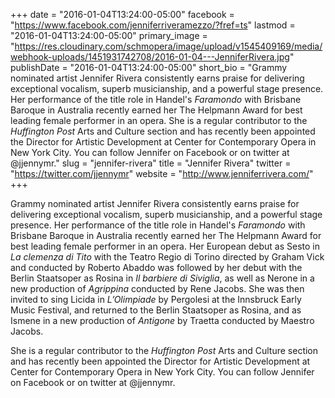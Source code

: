+++
date = "2016-01-04T13:24:00-05:00"
facebook = "https://www.facebook.com/jenniferriveramezzo/?fref=ts"
lastmod = "2016-01-04T13:24:00-05:00"
primary_image = "https://res.cloudinary.com/schmopera/image/upload/v1545409169/media/webhook-uploads/1451931742708/2016-01-04---JenniferRivera.jpg"
publishDate = "2016-01-04T13:24:00-05:00"
short_bio = "Grammy nominated artist Jennifer Rivera consistently earns praise for delivering exceptional vocalism, superb musicianship, and a powerful stage presence. Her performance of the title role in Handel&#039;s *Faramondo* with Brisbane Baroque in Australia recently earned her The Helpmann Award for best leading female performer in an opera. She is a regular contributor to the *Huffington Post* Arts and Culture section and has recently been appointed the Director for Artistic Development at Center for Contemporary Opera in New York City. You can follow Jennifer on Facebook or on twitter at @jjennymr."
slug = "jennifer-rivera"
title = "Jennifer Rivera"
twitter = "https://twitter.com/jjennymr"
website = "http://www.jenniferrivera.com/"
+++

Grammy nominated artist Jennifer Rivera consistently earns praise for delivering exceptional vocalism, superb musicianship, and a powerful stage presence. Her performance of the title role in Handel's *Faramondo* with Brisbane Baroque in Australia recently earned her The Helpmann Award for best leading female performer in an opera. Her European debut as Sesto in *La clemenza di Tito* with the Teatro Regio di Torino directed by Graham Vick and conducted by Roberto Abaddo was followed by her debut with the Berlin Staatsoper as Rosina in *Il barbiere di Siviglia*, as well as Nerone in a new production of *Agrippina* conducted by Rene Jacobs. She was then invited to sing Licida in *L’Olimpiade* by Pergolesi at the Innsbruck Early Music Festival, and returned to the Berlin Staatsoper as Rosina, and as Ismene in a new production of *Antigone* by Traetta conducted by Maestro Jacobs.

She is a regular contributor to the *Huffington Post* Arts and Culture section and has recently been appointed the Director for Artistic Development at Center for Contemporary Opera in New York City. You can follow Jennifer on Facebook or on twitter at @jjennymr.
